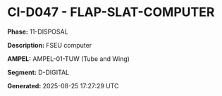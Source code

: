 # CI-D047 - FLAP-SLAT-COMPUTER

**Phase:** 11-DISPOSAL

**Description:** FSEU computer

**AMPEL:** AMPEL-01-TUW (Tube and Wing)

**Segment:** D-DIGITAL

**Generated:** 2025-08-25 17:27:29 UTC

